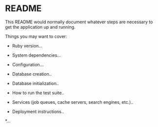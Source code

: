 # README

This README would normally document whatever steps are necessary to get the
application up and running.

Things you may want to cover:

* Ruby version...

* System dependencies...

* Configuration...

* Database creation..

* Database initialization..

* How to run the test suite..

* Services (job queues, cache servers, search engines, etc.)..  

* Deployment instructions..

*...
